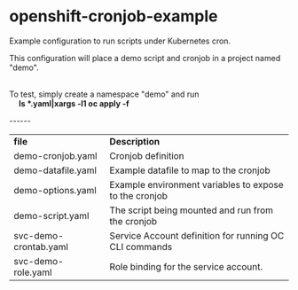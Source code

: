 # openshift-cronjob-example
Example configuration to run scripts under Kubernetes cron.

This configuration will place a demo script and cronjob in a project named "demo".<br><br>

<p>To test, simply create a namespace "demo" and run<br>
<b> &emsp;
   ls *.yaml|xargs -l1 oc apply -f
</font></font></b></p>

<p></p><table border="0" cellspacing="0" cellpadding="0"><tbody>
<tr><td><b>file</b></td><td><b>Description</b></td></tr>
<tr><td> demo-cronjob.yaml    </td>-<td> Cronjob definition                                     </td></tr>
<tr><td> demo-datafile.yaml   </td>-<td> Example datafile to map to the cronjob                 </td></tr>
<tr><td> demo-options.yaml    </td>-<td> Example environment variables to expose to the cronjob </td></tr>
<tr><td> demo-script.yaml     </td>-<td> The script being mounted and run from the cronjob      </td></tr>
<tr><td> svc-demo-crontab.yaml</td>-<td> Service Account definition for running OC CLI commands </td></tr>
<tr><td> svc-demo-role.yaml   </td>-<td> Role binding for the service account.                  </td></tr>
</tbody></table></p>

